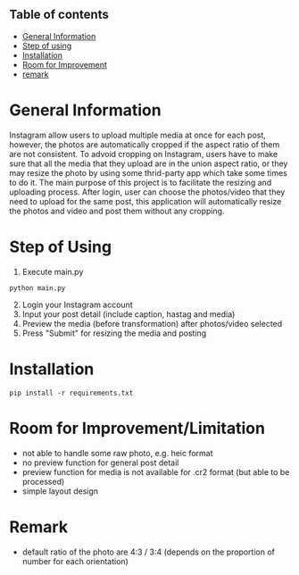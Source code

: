 ## Table of contents
* [General Information](#general-information)
* [Step of using](#step-of-using)
* [Installation](#installation)
* [Room for Improvement](#room-for-improvementlimitation)
* [remark](#remark)


# General Information
Instagram allow users to upload multiple media at once for each post, however, the photos are automatically cropped if the aspect ratio of them are not consistent. To advoid cropping on Instagram, users have to make sure that all the media that they upload are in the union aspect ratio, or they may resize the photo by using some thrid-party app which take some times to do it.
The main purpose of this project is to facilitate the resizing and uploading process. After login, user can choose the photos/video that they need to upload for the same post, this application will automatically resize the photos and video and post them without any cropping.

# Step of Using
1. Execute main.py
```
python main.py
```
2. Login your Instagram account
3. Input your post detail (include caption, hastag and media)
4. Preview the media (before transformation) after photos/video selected
5. Press "Submit" for resizing the media and posting


# Installation
```
pip install -r requirements.txt
```
 

# Room for Improvement/Limitation
- not able to handle some raw photo, e.g. heic format
- no preview function for general post detail
- preview function for media is not available for .cr2 format (but able to be processed)
- simple layout design


# Remark
- default ratio of the photo are 4:3 / 3:4 (depends on the proportion of number for each orientation)
